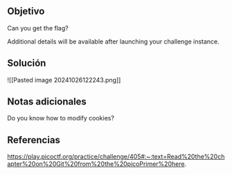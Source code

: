 
## Objetivo
Can you get the flag?

Additional details will be available after launching your challenge instance.
## Solución

![[Pasted image 20241026122243.png]]
## Notas adicionales
Do you know how to modify cookies?
## Referencias

https://play.picoctf.org/practice/challenge/405#:~:text=Read%20the%20chapter%20on%20Git%20from%20the%20picoPrimer%20here.
